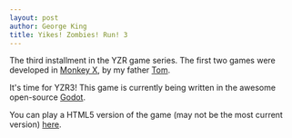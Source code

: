 ```yaml
---
layout: post
author: George King
title: Yikes! Zombies! Run! 3
---
```


The third installment in the YZR game series. The first two games were developed in [Monkey X](https://github.com/blitz-research/monkey/tree/develop), by my father [Tom](http://silentshark.co.uk/). 

It's time for YZR3! This game is currently being written in the awesome open-source [Godot](https://godotengine.org/).

You can play a HTML5 version of the game (may not be the most current version) [here](https://gking.me/playyzr/yzr3.html).

